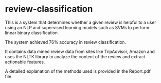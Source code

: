 # review-classification
This is a system that determines whether a given review is helpful to a user using an NLP and supervised learning models such as SVMs to perform linear binary classification.

The system achieved 76% accuracy in review classification.

It contains data mined review data from sites like TripAdvisor, Amazon and uses the NLTK library to analyze the content of the review and extract actionable features.

A detailed explanation of the methods used is provided in the Report.pdf file.
